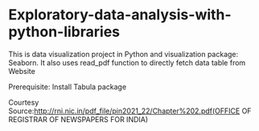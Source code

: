 # Exploratory-data-analysis-with-python-libraries

This is data visualization project in Python and visualization package: Seaborn. 
It also uses read_pdf function to directly fetch data table from Website

Prerequisite: Install Tabula package

Courtesy Source:http://rni.nic.in/pdf_file/pin2021_22/Chapter%202.pdf(OFFICE OF REGISTRAR OF NEWSPAPERS FOR INDIA)
